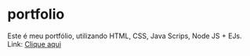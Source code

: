 # portfolio
Este é meu portfólio, utilizando HTML, CSS, Java Scrips, Node JS + EJs.<br>
Link: <a href="https://portfolio-miinguta.vercel.app/" target="_blank">Clique aqui</a>

